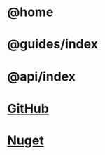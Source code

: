 # @home

# @guides/index

# @api/index

# [GitHub](https://github.com/BlazorFocused/Reactive)

# [Nuget](https://www.nuget.org/packages/BlazorFocused.Reactive.Redux)
